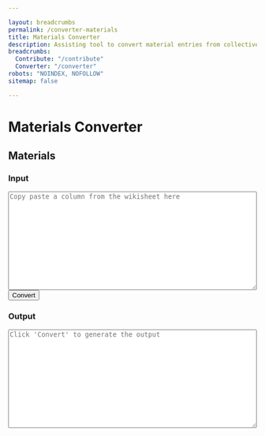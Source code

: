 ```yaml
---

layout: breadcrumbs
permalink: /converter-materials
title: Materials Converter
description: Assisting tool to convert material entries from collective wiki sheets to wiki pages
breadcrumbs:
  Contribute: "/contribute"
  Converter: "/converter"
robots: "NOINDEX, NOFOLLOW"
sitemap: false

---
```


# Materials Converter

<h2 id="bots">Materials</h2>

<div id="autoconverter-materials">
	<h3>Input</h3>
	<textarea id="input-materials" placeholder="Copy paste a column from the wikisheet here"></textarea>
	<button id="convert-materials">Convert</button>
	<h3>Output</h3>
	<textarea id="output-materials" placeholder="Click &#39;Convert&#39; to generate the output"></textarea>
</div>

<style type="text/css">
#autoconverter-materials textarea {
	width: 100%;
	height: 200px;
}
</style>

<script type="text/javascript">
	
var materialRows = ["contributors", "updatedAt", "# Wiki page infos", "title", "name", "description", "imageUrl", "breadcrumbs", "  Materials", "# Upgrade Materials", "matName", "matRarity", "matImageUrl", "matRaritySortOrder", "matType", "matDescription", "matOverview"]	;

function select(s){
	return s.split('__begin__\n')[1].split('\n__end__')[0]
}
function decorate(s){
	return '---\nlayout: material\n'+s+'\n---'
}
function formatStr(str){
	var i=0;
	return	decorate(
		select(str).replaceAll('"\nhttp', 'http',).split('\n')
			.map(function(line){return line.replaceAll('"','')})
			.map(function(val){return materialRows[i++]+': "'+val+'"'})
			.join('\n').replace(/#.*"_?_?"/g,'\n').replaceAll('__','')
		)
}
function convertFromFields(){
	var str = formatStr(document.querySelector('#input-materials').value);
	document.querySelector('#output-materials').value = str.replace('breadcrumbs: ""', 'breadcrumbs:');
}
document.querySelector('#convert-materials').onclick = convertFromFields;

function trimInput(){
	document.querySelector('#input-materials').value = document.querySelector('#input-materials').value.trim();
	console.log(document.querySelector('#input-materials').value.trim())
}
document.querySelector('#input-materials').addEventListener('input', trimInput, false);
</script>
